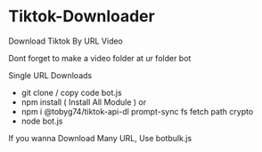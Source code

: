 # Tiktok-Downloader
Download Tiktok By URL Video

Dont forget to make a video folder at ur folder bot 

Single URL Downloads 

- git clone / copy code bot.js 
- npm install ( Install All Module ) or 
- npm i @tobyg74/tiktok-api-dl prompt-sync fs fetch path crypto
- node bot.js 

If you wanna Download Many URL, Use botbulk.js
